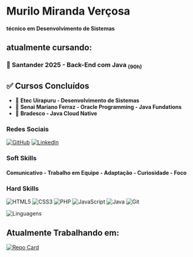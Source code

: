 
# Murilo Miranda Verçosa #
#### técnico em Desenvolvimento de Sistemas ####
## atualmente cursando: ##

### 📖 Santander 2025 - Back-End com Java <sub>(90h)</sub>

## ✅ Cursos Concluídos
- 📘 **Etec Uirapuru - Desenvolvimento de Sistemas**
- 📘 **Senai Mariano Ferraz - Oracle Programming - Java Fundations**
- 📘 **Bradesco - Java Cloud Native**  




### Redes Sociais ###

[![GitHub](https://img.shields.io/badge/GitHub-100000?style=for-the-badge&logo=github&logoColor=white)](https://github.com/MuriloVercosa01)
[![LinkedIn](https://img.shields.io/badge/LinkedIn-0077B5?style=for-the-badge&logo=linkedin&logoColor=white)](https://www.linkedin.com/in/murilomvercosa/)

### Soft Skills ###
#### Comunicativo - Trabalho em Equipe - Adaptação - Curiosidade - Foco ####

### Hard Skills ###
![HTML5](https://img.shields.io/badge/HTML5-E34F26?style=for-the-badge&logo=html5&logoColor=white) ![CSS3](https://img.shields.io/badge/CSS3-1572B6?style=for-the-badge&logo=css3&logoColor=white)
![PHP](https://img.shields.io/badge/PHP-777BB4?style=for-the-badge&logo=php&logoColor=white)
![JavaScript](https://img.shields.io/badge/JavaScript-F7DF1E?style=for-the-badge&logo=javascript&logoColor=black)
![Java](https://img.shields.io/badge/java-%23ED8B00.svg?style=for-the-badge&logo=openjdk&logoColor=white)
![Git](https://img.shields.io/badge/GIT-E44C30?style=for-the-badge&logo=git&logoColor=white)





![Linguagens](https://github-readme-stats-git-masterrstaa-rickstaa.vercel.app/api/top-langs/?username=MuriloVercosa01&layout=compact&bg_color=000&border_color=30A3DC&title_color=E94D5F&text_color=FFF)
## Atualmente Trabalhando em: ##
[![Repo Card](https://github-readme-stats.vercel.app/api/pin/?username=MuriloVercosa01&repo=DTCC&bg_color=000&border_color=30A3DC&show_icons=true&icon_color=30A3DC&title_color=E94D5F&text_color=FFF)](https://github.com/MuriloVercosa01/DTCC)

